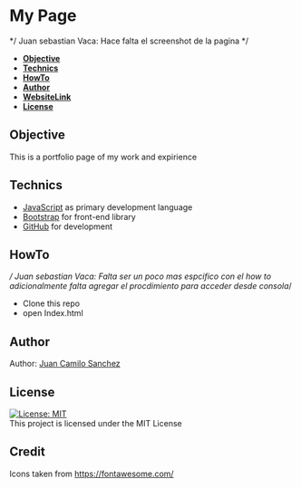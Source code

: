 # My Page

*/ Juan sebastian Vaca: Hace falta el screenshot de la pagina  */


* **[Objective](#objective)**<br />
* **[Technics](#technics)**<br />
* **[HowTo](#HowTo)**<br />
* **[Author](#author)**<br />
* **[WebsiteLink](#WebsiteLink)**<br />
* **[License](#license)**<br />
</p>
</details>

## Objective
This is a portfolio page of my work and expirience
## Technics
- [JavaScript](https://www.javascript.com/) as primary development language
- [Bootstrap](https://getbootstrap.com/) for front-end library
- [GitHub](https://github.com/) for development

## HowTo

*/ Juan sebastian Vaca: Falta ser un poco mas espcifico con el how to adicionalmente falta agregar el procdimiento para acceder desde consola*/

- Clone this repo
- open Index.html


## Author

Author: [Juan Camilo Sanchez](https://github.com/jc-sanchez16)

## License
[![License: MIT](https://img.shields.io/badge/License-MIT-yellow.svg)](https://opensource.org/licenses/MIT)  
This project is licensed under the MIT License

## Credit
Icons taken from https://fontawesome.com/
